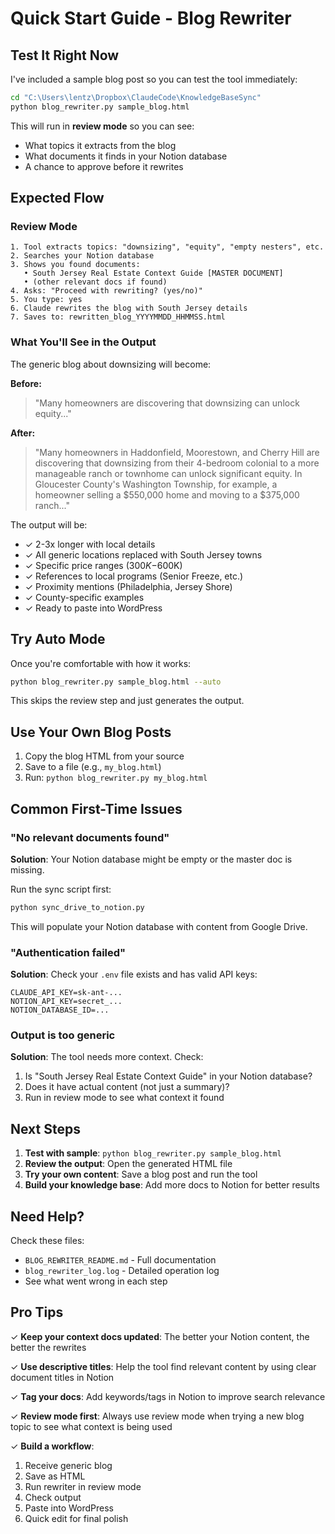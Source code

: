 # Quick Start Guide - Blog Rewriter

## Test It Right Now

I've included a sample blog post so you can test the tool immediately:

```bash
cd "C:\Users\lentz\Dropbox\ClaudeCode\KnowledgeBaseSync"
python blog_rewriter.py sample_blog.html
```

This will run in **review mode** so you can see:
- What topics it extracts from the blog
- What documents it finds in your Notion database
- A chance to approve before it rewrites

## Expected Flow

### Review Mode
```
1. Tool extracts topics: "downsizing", "equity", "empty nesters", etc.
2. Searches your Notion database
3. Shows you found documents:
   • South Jersey Real Estate Context Guide [MASTER DOCUMENT]
   • (other relevant docs if found)
4. Asks: "Proceed with rewriting? (yes/no)"
5. You type: yes
6. Claude rewrites the blog with South Jersey details
7. Saves to: rewritten_blog_YYYYMMDD_HHMMSS.html
```

### What You'll See in the Output

The generic blog about downsizing will become:

**Before:**
> "Many homeowners are discovering that downsizing can unlock equity..."

**After:**
> "Many homeowners in Haddonfield, Moorestown, and Cherry Hill are discovering that downsizing from their 4-bedroom colonial to a more manageable ranch or townhome can unlock significant equity. In Gloucester County's Washington Township, for example, a homeowner selling a $550,000 home and moving to a $375,000 ranch..."

The output will be:
- ✓ 2-3x longer with local details
- ✓ All generic locations replaced with South Jersey towns
- ✓ Specific price ranges ($300K-$600K)
- ✓ References to local programs (Senior Freeze, etc.)
- ✓ Proximity mentions (Philadelphia, Jersey Shore)
- ✓ County-specific examples
- ✓ Ready to paste into WordPress

## Try Auto Mode

Once you're comfortable with how it works:

```bash
python blog_rewriter.py sample_blog.html --auto
```

This skips the review step and just generates the output.

## Use Your Own Blog Posts

1. Copy the blog HTML from your source
2. Save to a file (e.g., `my_blog.html`)
3. Run: `python blog_rewriter.py my_blog.html`

## Common First-Time Issues

### "No relevant documents found"
**Solution**: Your Notion database might be empty or the master doc is missing.

Run the sync script first:
```bash
python sync_drive_to_notion.py
```

This will populate your Notion database with content from Google Drive.

### "Authentication failed"
**Solution**: Check your `.env` file exists and has valid API keys:
```
CLAUDE_API_KEY=sk-ant-...
NOTION_API_KEY=secret_...
NOTION_DATABASE_ID=...
```

### Output is too generic
**Solution**: The tool needs more context. Check:
1. Is "South Jersey Real Estate Context Guide" in your Notion database?
2. Does it have actual content (not just a summary)?
3. Run in review mode to see what context it found

## Next Steps

1. **Test with sample**: `python blog_rewriter.py sample_blog.html`
2. **Review the output**: Open the generated HTML file
3. **Try your own content**: Save a blog post and run the tool
4. **Build your knowledge base**: Add more docs to Notion for better results

## Need Help?

Check these files:
- `BLOG_REWRITER_README.md` - Full documentation
- `blog_rewriter_log.log` - Detailed operation log
- See what went wrong in each step

## Pro Tips

✓ **Keep your context docs updated**: The better your Notion content, the better the rewrites

✓ **Use descriptive titles**: Help the tool find relevant content by using clear document titles in Notion

✓ **Tag your docs**: Add keywords/tags in Notion to improve search relevance

✓ **Review mode first**: Always use review mode when trying a new blog topic to see what context is being used

✓ **Build a workflow**:
   1. Receive generic blog
   2. Save as HTML
   3. Run rewriter in review mode
   4. Check output
   5. Paste into WordPress
   6. Quick edit for final polish
